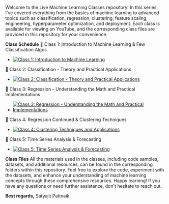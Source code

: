 Welcome to the Live Machine Learning Classes repository! In this series, I've covered everything from the basics of machine learning to advanced topics such as classification, regression, clustering, feature scaling, engineering, hyperparameter optimization, and deployment. Each class is available for viewing on YouTube, and the corresponding class files are provided in this repository for your convenience.

**Class Schedule**
🔴 Class 1: Introduction to Machine Learning & Few Classification Algos
   - [![Class 1: Introduction to Machine Learning](https://img.youtube.com/vi/ocse1X_rtSI/0.jpg)](https://www.youtube.com/watch?v=ocse1X_rtSI)

🔴 Class 2: Classification - Theory and Practical Applications
   - [![Class 2: Classification - Theory and Practical Applications](https://img.youtube.com/vi/LFa6ZYRwCeE/0.jpg)](https://www.youtube.com/watch?v=LFa6ZYRwCeE)

🔴 Class 3: Regression - Understanding the Math and Practical Implementations
   - [![Class 3: Regression - Understanding the Math and Practical Implementations](https://img.youtube.com/vi/M5LSjTdrg1Y/0.jpg)](https://www.youtube.com/watch?v=M5LSjTdrg1Y)

🔴 Class 4: Regression Continued & Clustering Techniques
   - [![Class 4: Clustering Techniques and Applications](https://img.youtube.com/vi/2CG9MkhnN4k/0.jpg)](https://www.youtube.com/watch?v=2CG9MkhnN4k)

🔴 Class 5: Time Series Analysis & Forecasting
   - [![Class 5: Time Series Analysis & Forecasting](https://img.youtube.com/vi/lrt7AfAKDtE/0.jpg)](https://www.youtube.com/live/lrt7AfAKDtE)

**Class Files**
All the materials used in the classes, including code samples, datasets, and additional resources, can be found in the corresponding folders within this repository.
Feel free to explore the code, experiment with the datasets, and enhance your understanding of machine learning concepts through these comprehensive resources.
Happy learning! If you have any questions or need further assistance, don't hesitate to reach out.

**Best regards,**
Satyajit Pattnaik
